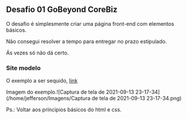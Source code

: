 ## Desafio 01 GoBeyond CoreBiz

O desafio é simplesmente criar uma página front-end com elementos básicos.

Não consegui resolver a tempo para entregar no prazo estipulado.

Ás vezes só não dá certo.

### Site modelo

O exemplo a ser sequido, [link](https://www.figma.com/file/Q6R28bCLDpizGZT6YvJGcm/Corebiz---Go-Beyond-2021?node-id=1%3A2)

Imagem do exemplo.![Captura de tela de 2021-09-13 23-17-34](/home/jefferson/Imagens/Captura de tela de 2021-09-13 23-17-34.png)

Ps.: Voltar aos príncipios básicos do html e css.

